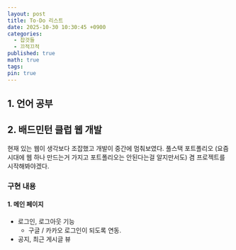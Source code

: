 ```yaml
---
layout: post
title: To-Do 리스트
date: 2025-10-30 10:30:45 +0900
categories:
  - 잡것들
  - 끄적끄적
published: true
math: true
tags:
pin: true
---
```

## 1. 언어 공부
## 2. 배드민턴 클럽 웹 개발
현재 있는 웹이 생각보다 조잡했고 개발이 중간에 멈춰보였다. 풀스택 포트폴리오 (요즘 시대에 웹 하나 만드는거 가지고 포트폴리오는 안된다는걸 알지만서도) 겸 프로젝트를 시작해봐야겠다.

### 구현 내용
#### 1. 메인 페이지
- 로그인, 로그아웃 기능
	- 구글 / 카카오 로그인이 되도록 연동. 
- 공지, 최근 게시글 뷰

